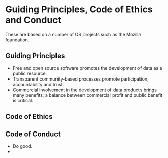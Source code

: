 
# Guiding Principles, Code of Ethics and Conduct

These are based on a number of OS projects such as the Mozilla foundation.

## Guiding Principles

+ Free and open source software promotes the development of data as a public resource.
+ Transparent community-based processes promote participation, accountability and trust.
+ Commercial involvement in the development of data products brings many benefits; a balance between commercial profit and public benefit is critical.

## Code of Ethics

## Code of Conduct

+ Do good.
+ 
